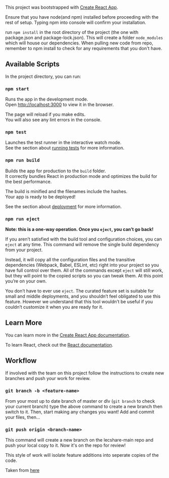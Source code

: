 This project was bootstrapped with [Create React App](https://github.com/facebook/create-react-app).

Ensure that you have node(and npm) installed before proceeding with the rest of setup. Typing npm into console will confirm your installation.

run `npm install` in the root directory of the project (the one with package.json and package-lock.json). This will create a folder `node_modules` which will house our dependencies. When pulling new code from repo, remember to npm install to check for any requirements that you don't have.

## Available Scripts

In the project directory, you can run:

### `npm start`

Runs the app in the development mode.<br />
Open [http://localhost:3000](http://localhost:3000) to view it in the browser.

The page will reload if you make edits.<br />
You will also see any lint errors in the console.

### `npm test`

Launches the test runner in the interactive watch mode.<br />
See the section about [running tests](https://facebook.github.io/create-react-app/docs/running-tests) for more information.

### `npm run build`

Builds the app for production to the `build` folder.<br />
It correctly bundles React in production mode and optimizes the build for the best performance.

The build is minified and the filenames include the hashes.<br />
Your app is ready to be deployed!

See the section about [deployment](https://facebook.github.io/create-react-app/docs/deployment) for more information.

### `npm run eject`

**Note: this is a one-way operation. Once you `eject`, you can’t go back!**

If you aren’t satisfied with the build tool and configuration choices, you can `eject` at any time. This command will remove the single build dependency from your project.

Instead, it will copy all the configuration files and the transitive dependencies (Webpack, Babel, ESLint, etc) right into your project so you have full control over them. All of the commands except `eject` will still work, but they will point to the copied scripts so you can tweak them. At this point you’re on your own.

You don’t have to ever use `eject`. The curated feature set is suitable for small and middle deployments, and you shouldn’t feel obligated to use this feature. However we understand that this tool wouldn’t be useful if you couldn’t customize it when you are ready for it.

## Learn More

You can learn more in the [Create React App documentation](https://facebook.github.io/create-react-app/docs/getting-started).

To learn React, check out the [React documentation](https://reactjs.org/).

## Workflow

If involved with the team on this project follow the instructions to create new branches and push your work for review. 

### `git branch -b <feature-name>`

From your most up to date branch of master or dlv (`git branch` to check your current branch) type the above command to create a new branch then switch to it. Then, start making any changes you want! Add and commit your files, then...

### `git push origin <branch-name>` 

This command will create a new branch on the lecshare-main repo and push your local copy to it. Now it's on the repo for review! 

This style of work will isolate feature additions into seperate copies of the code.

Taken from [here](https://stackoverflow.com/questions/1519006/how-do-you-create-a-remote-git-branch)


